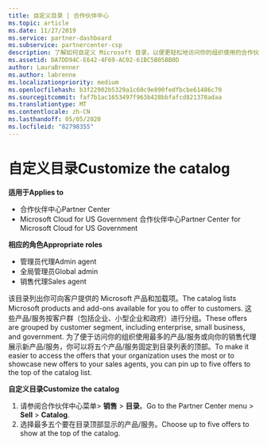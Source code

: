 ```yaml
---
title: 自定义目录 | 合作伙伴中心
ms.topic: article
ms.date: 11/27/2019
ms.service: partner-dashboard
ms.subservice: partnercenter-csp
description: 了解如何自定义 Microsoft 目录，以便更轻松地访问你的组织使用的合作伙伴产品或产品。
ms.assetid: DA7DD94C-E642-4F69-AC02-61BC5B05BB0D
author: LauraBrenner
ms.author: labrenne
ms.localizationpriority: medium
ms.openlocfilehash: b3f22902b5329a1c60c9e890fedfbcbe61486c70
ms.sourcegitcommit: faf7b1ac1653497f963b428bbfafcd821378adaa
ms.translationtype: MT
ms.contentlocale: zh-CN
ms.lasthandoff: 05/05/2020
ms.locfileid: "82798355"
---
```

# <a name="customize-the-catalog"></a><span data-ttu-id="b2b56-103">自定义目录</span><span class="sxs-lookup"><span data-stu-id="b2b56-103">Customize the catalog</span></span>

<span data-ttu-id="b2b56-104">**适用于**</span><span class="sxs-lookup"><span data-stu-id="b2b56-104">**Applies to**</span></span>

-  <span data-ttu-id="b2b56-105">合作伙伴中心</span><span class="sxs-lookup"><span data-stu-id="b2b56-105">Partner Center</span></span>
-  <span data-ttu-id="b2b56-106">Microsoft Cloud for US Government 合作伙伴中心</span><span class="sxs-lookup"><span data-stu-id="b2b56-106">Partner Center for Microsoft Cloud for US Government</span></span>

<span data-ttu-id="b2b56-107">**相应的角色**</span><span class="sxs-lookup"><span data-stu-id="b2b56-107">**Appropriate roles**</span></span>

- <span data-ttu-id="b2b56-108">管理员代理</span><span class="sxs-lookup"><span data-stu-id="b2b56-108">Admin agent</span></span>
- <span data-ttu-id="b2b56-109">全局管理员</span><span class="sxs-lookup"><span data-stu-id="b2b56-109">Global admin</span></span>
- <span data-ttu-id="b2b56-110">销售代理</span><span class="sxs-lookup"><span data-stu-id="b2b56-110">Sales agent</span></span>

<span data-ttu-id="b2b56-111">该目录列出你可向客户提供的 Microsoft 产品和加载项。</span><span class="sxs-lookup"><span data-stu-id="b2b56-111">The catalog lists Microsoft products and add-ons available for you to offer to customers.</span></span> <span data-ttu-id="b2b56-112">这些产品/服务按客户群（包括企业、小型企业和政府）进行分组。</span><span class="sxs-lookup"><span data-stu-id="b2b56-112">These offers are grouped by customer segment, including enterprise, small business, and government.</span></span> <span data-ttu-id="b2b56-113">为了便于访问你的组织使用最多的产品/服务或向你的销售代理展示新产品/服务，你可以将五个产品/服务固定到目录列表的顶部。</span><span class="sxs-lookup"><span data-stu-id="b2b56-113">To make it easier to access the offers that your organization uses the most or to showcase new offers to your sales agents, you can pin up to five offers to the top of the catalog list.</span></span>

<span data-ttu-id="b2b56-114">**自定义目录**</span><span class="sxs-lookup"><span data-stu-id="b2b56-114">**Customize the catalog**</span></span>

1.  <span data-ttu-id="b2b56-115">请参阅合作伙伴中心菜单&gt; **销售** &gt; **目录**。</span><span class="sxs-lookup"><span data-stu-id="b2b56-115">Go to the Partner Center menu &gt; **Sell** &gt; **Catalog**.</span></span>
2.  <span data-ttu-id="b2b56-116">选择最多五个要在目录顶部显示的产品/服务。</span><span class="sxs-lookup"><span data-stu-id="b2b56-116">Choose up to five offers to show at the top of the catalog.</span></span>

 

 



